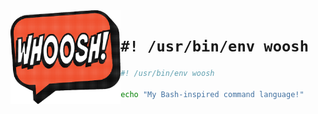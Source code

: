 
<img src="woosh.png" alt="Woosh Logo" height="150" align="left">

# `#! /usr/bin/env woosh`

```sh
#! /usr/bin/env woosh

echo "My Bash-inspired command language!"
```
